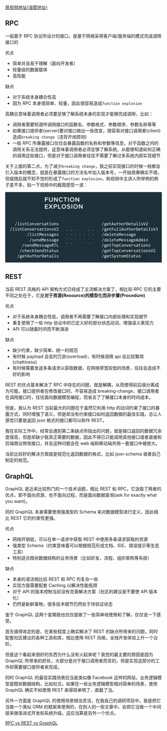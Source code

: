 [原视频地址(油管地址)](https://www.youtube.com/watch?v=IvsANO0qZEg)

## RPC

一般基于 RPC 协议所设计的接口，是基于网络采用客户端/服务端的模式完成调用接口的

优点

- 简单并且易于理解（面向开发者）
- 轻量级的数据载体
- 高性能

缺点

- 对于系统本身耦合性高
- 因为 RPC 本身很简单、轻量，因此很容易造成`function explosion`

高耦合意味着调用者必须要足够了解系统本身的实现才能够完成调用，比如：

- 调用者需要知道所调用接口的函数名、参数格式、参数顺序、参数名称等等
- 如果接口提供者(server)要对接口做出一些改变，很容易对接口调用者(client)造成`breaking change`（违背开闭原则)
- 一般 RPC 所暴露接口仅仅会暴露函数的名称和参数等信息，对于函数之间的调用关系无法提供，这意味着调用者必须足够了解系统，从能够知道如何正确的调用这些接口，但是对于接口调用者往往不需要了解过多系统内部实现细节

关于上面的第二点，为了减少`breaking change`，我之前实现接口的时候一般都会引入版本的概念，就是在暴露接口的方法名中加入版本号，一开始效果确实不错，但是随后就不知不觉的形成了`function explosion`，和视频中主讲人所举例的例子差不多，贴一下视频中的截图感受一波：

![functionexplosion](/docs/concept/functionexplosion.png)

## REST

当前 REST 风格的 API 架构方式已经成了主流解决方案了，相比较 RPC 它的主要不同之处在于，它是**对于资源(Resource)的模型化而非步骤(Procedure)**

优点

- 对于系统本身耦合性低，调用者不再需要了解接口内部处理和实现细节
- 重复使用了一些 http 协议中的已定义好的部分状态动词，增强语义表现力
- API 可以随着时间而不断演进

缺点

- 缺少约束，缺少简单、统一的规范
- 有时候 payload 会变的冗余(overload)，有时候调用 api 会比较繁琐(chattiness)
- 有时候需要发送多条请求以获取数据，在网络带宽较低的场景，往往会造成不好的影响

REST 的优点基本解决了 RPC 中存在的问题，就是解耦，从而使得前后端分离成为可能。接口提供者在修改接口时，不容易造成 breaking-change，接口调用者在调用接口时，往往面向数据模型编程，而省去了了解接口本身的时间成本。

但是，我认为 REST 当前最大的问题在于虽然它利用 http 的动词约束了接口的暴露方式，同时增强了语义，但是却没有约束接口如何返回数据的最佳实践，总让人感觉只要是返回 json 格式的接口都可以称作 REST。

我在实际工作中，经常会遇到第二条缺点所指出的问题，就是接口返回的数据冗余度很高，但是却缺少我真正需要的数据，因此不得已只能调用其他接口或者直接和后端商议修改接口，并且这种问题会在 web 端和移动端共用一套接口中被放大。

当前比较好的解决方案就是规范化返回数据的格式，比如 json-schema 或者自己制定的规范。

## GraphQL

GraphQL 是近来比较热门的一个技术话题，相比 REST 和 RPC，它汲取了两者的优点，即不面向资源，也不面向过程，而是面向数据查询(ask for exactly what you want)。

同时 GraphQL 本身需要使用强类型的 Schema 来对数据模型进行定义，因此相比 REST 它的约束性更强。

优点

- 网络开销低，可以在单一请求中获取 REST 中使用多条请求获取的资源
- 强类型 Schema（约束意味着可以根据规范形成文档、IDE、错误提示等生态工具）
- 特别适合图状数据结构的业务场景（比如好友、流程、组织架构等系统）

缺点

- 本身的语法相比较 REST 和 RPC 均复杂一些
- 实现方面需要配套 Caching 以解决性能瓶颈
- 对于 API 的版本控制当前没有完善解决方案（社区的建议是不要使 API 版本化）
- 仍然是新鲜事物，很多技术细节仍然处于待验证状态

鉴于 GraphQL 这两个星期我也仅仅是做了一些简单地使用和了解，仅仅说一下感受。

首先值得肯定的是，在某些程度上确实解决了 REST 的缺点所带来的问题，同时配套社区建议的各种工具和库，相比使用 REST 风格，全栈开发体验上升一个台阶。

但是这个看起来很好的东西为什么没有火起来呢？我觉的最主要的原因是因为 GraphQL 所带来的好处，大部分是对于接口调用者而言的，但是实现这部分的工作却需要接口提供者来完成。

同时 GraphQL 的最佳实践场景应当是类似像 Facebook 这样的网站，业务逻辑模型是图状数据结构，比如社交。如果在一些业务逻辑模型相对简单的场景，使用 GraphQL 确实不如使用 REST 来得简单明了、直截了当。

另外一方面是 GraphQL 的使用场景相当灵活，在我自己的调研项目中，我是把它当做一个类似 ORM 的框架来使用的，在别人的一些文章中，会把它当做一个中间层来做渐进式开发和系统升级。这应当算是另外一个优点。

[RPC vs REST vs GraphQL](https://segmentfault.com/a/1190000013961872)
